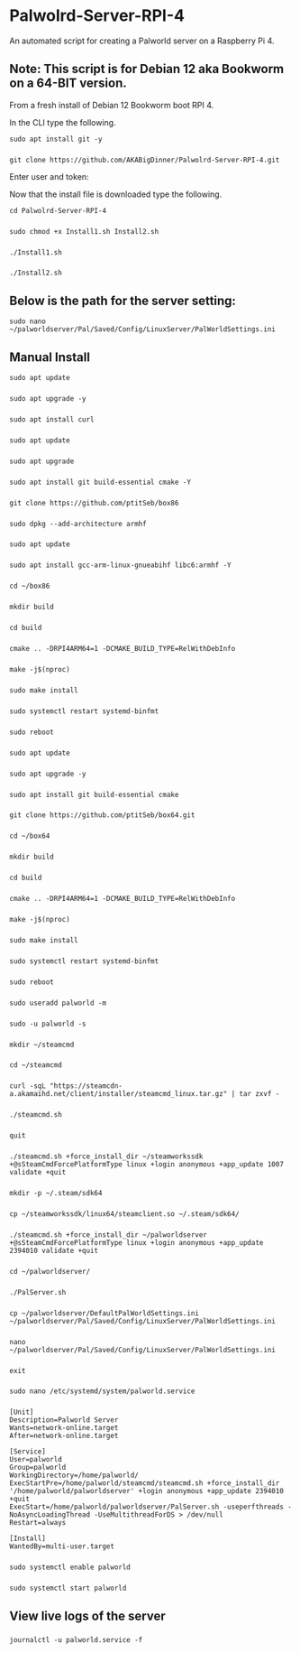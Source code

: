 # Palwolrd-Server-RPI-4
An automated script for creating a Palworld server on a Raspberry Pi 4.

## Note: This script is for Debian 12 aka Bookworm on a 64-BIT version.


From a fresh install of Debian 12 Bookworm boot RPI 4.

In the CLI type the following.

    sudo apt install git -y
###
    git clone https://github.com/AKABigDinner/Palwolrd-Server-RPI-4.git
Enter user and token:

Now that the install file is downloaded type the following.

    cd Palwolrd-Server-RPI-4
###
    sudo chmod +x Install1.sh Install2.sh
###
    ./Install1.sh
###
    ./Install2.sh

## Below is the path for the server setting:

    sudo nano ~/palworldserver/Pal/Saved/Config/LinuxServer/PalWorldSettings.ini
    
    
## Manual Install


    sudo apt update
###
    sudo apt upgrade -y
###
    sudo apt install curl
###
    sudo apt update
###
    sudo apt upgrade
###
    sudo apt install git build-essential cmake -Y
###
    git clone https://github.com/ptitSeb/box86
###
    sudo dpkg --add-architecture armhf
###
    sudo apt update
###
    sudo apt install gcc-arm-linux-gnueabihf libc6:armhf -Y
###
    cd ~/box86
###
    mkdir build
###
    cd build
###
    cmake .. -DRPI4ARM64=1 -DCMAKE_BUILD_TYPE=RelWithDebInfo
###
    make -j$(nproc)
###
    sudo make install
###
    sudo systemctl restart systemd-binfmt
###
    sudo reboot
###
    sudo apt update
###
    sudo apt upgrade -y
###
    sudo apt install git build-essential cmake
###
    git clone https://github.com/ptitSeb/box64.git
###
    cd ~/box64
###
    mkdir build
###
    cd build
###
    cmake .. -DRPI4ARM64=1 -DCMAKE_BUILD_TYPE=RelWithDebInfo
###
    make -j$(nproc)
###
    sudo make install
###
    sudo systemctl restart systemd-binfmt
###
    sudo reboot
###
    sudo useradd palworld -m
###
    sudo -u palworld -s
###
    mkdir ~/steamcmd
###
    cd ~/steamcmd
###
    curl -sqL "https://steamcdn-a.akamaihd.net/client/installer/steamcmd_linux.tar.gz" | tar zxvf -
###
    ./steamcmd.sh
###
    quit
###
    ./steamcmd.sh +force_install_dir ~/steamworkssdk +@sSteamCmdForcePlatformType linux +login anonymous +app_update 1007 validate +quit
###
    mkdir -p ~/.steam/sdk64
###
    cp ~/steamworkssdk/linux64/steamclient.so ~/.steam/sdk64/
###
    ./steamcmd.sh +force_install_dir ~/palworldserver +@sSteamCmdForcePlatformType linux +login anonymous +app_update 2394010 validate +quit
###
    cd ~/palworldserver/
###
    ./PalServer.sh
###
    cp ~/palworldserver/DefaultPalWorldSettings.ini ~/palworldserver/Pal/Saved/Config/LinuxServer/PalWorldSettings.ini
###
    nano ~/palworldserver/Pal/Saved/Config/LinuxServer/PalWorldSettings.ini
###
    exit
###
    sudo nano /etc/systemd/system/palworld.service
###
    [Unit]
    Description=Palworld Server
    Wants=network-online.target
    After=network-online.target

    [Service]
    User=palworld
    Group=palworld
    WorkingDirectory=/home/palworld/
    ExecStartPre=/home/palworld/steamcmd/steamcmd.sh +force_install_dir '/home/palworld/palworldserver' +login anonymous +app_update 2394010 +quit
    ExecStart=/home/palworld/palworldserver/PalServer.sh -useperfthreads -NoAsyncLoadingThread -UseMultithreadForDS > /dev/null
    Restart=always

    [Install]
    WantedBy=multi-user.target
###
    sudo systemctl enable palworld
###
    sudo systemctl start palworld
## View live logs of the server 
###
    journalctl -u palworld.service -f

    
